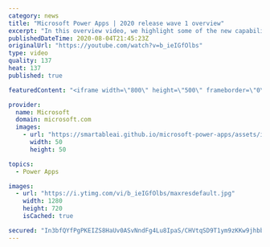 ```yaml
---
category: news
title: "Microsoft Power Apps | 2020 release wave 1 overview"
excerpt: "In this overview video, we highlight some of the new capabilities included in the latest update to Microsoft Power Apps.      Here are the capabilities covered:     UI enhancements       • Save is always visible       • Chart formatting  Grid user experience enhancements       • Conditional search  "
publishedDateTime: 2020-08-04T21:45:23Z
originalUrl: "https://youtube.com/watch?v=b_ieIGfOlbs"
type: video
quality: 137
heat: 137
published: true

featuredContent: "<iframe width=\"800\" height=\"500\" frameborder=\"0\" src=\"https://www.youtube.com/embed/b_ieIGfOlbs\" allow=\"accelerometer; autoplay; encrypted-media; gyroscope; picture-in-picture\" allowfullscreen></iframe>"

provider:
  name: Microsoft
  domain: microsoft.com
  images:
    - url: "https://smartableai.github.io/microsoft-power-apps/assets/images/organizations/microsoft.com-50x50.jpg"
      width: 50
      height: 50

topics:
  - Power Apps

images:
  - url: "https://i.ytimg.com/vi/b_ieIGfOlbs/maxresdefault.jpg"
    width: 1280
    height: 720
    isCached: true

secured: "In3bfQYfPgPKEIZS8HaUv0ASvNndFg4Lu8IpaS/CHVtqSD9T1ym9zKKw9jhbbwBOEiosEp3OmLoCBKyIay1WgiPh0hva6cCN84EstNTC311x2EZpfa70gpoZQHzx3BTAosUwAHCAau551CtGviKylPRhzrptnlPPV1DnRRhGUIZ0d2rGIjxOJe85PJOEnDUFHTI2C5nDyc8HG6JoA/ePcAZL8+ICMRyNSohYe9+sMIEGgyREBXK9AZ2TZHsKmbaol7Wnt8cc6H1/pXeKYtUWO7ODlj+4F9W9lChS588SFL2pfFCkC/yozsYornhTr4kO8H6ZgAAjHfOpzfuws2N0F8F2A4urZ3dmN9g/p8XOOz8ywCxauuIl0GqNquXe3dhwgh3E6waIkuVtqmSdIWILrqc8a+sA6PUHR2sAagR1PMQ+lHo/FRv9a+bMlK0V6Xnr;SV1XWVOFcqWTk9sfbj8dEw=="
---
```


